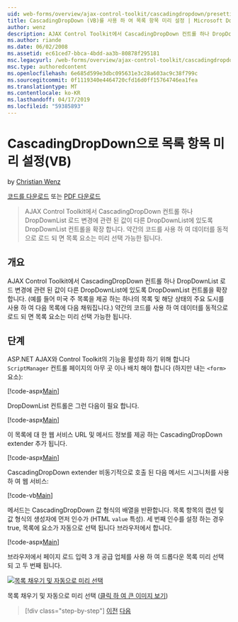```yaml
---
uid: web-forms/overview/ajax-control-toolkit/cascadingdropdown/presetting-list-entries-with-cascadingdropdown-vb
title: CascadingDropDown (VB)를 사용 하 여 목록 항목 미리 설정 | Microsoft Docs
author: wenz
description: AJAX Control Toolkit에서 CascadingDropDown 컨트롤 하나 DropDownList 로드 변경에 관련 된 값이 anoth에 있도록 DropDownList 컨트롤을 확장 하는 중...
ms.author: riande
ms.date: 06/02/2008
ms.assetid: ec61ced7-bbca-4bdd-aa3b-80878f295181
msc.legacyurl: /web-forms/overview/ajax-control-toolkit/cascadingdropdown/presetting-list-entries-with-cascadingdropdown-vb
msc.type: authoredcontent
ms.openlocfilehash: 6e685d599e3dbc095631e3c28a603ac9c38f799c
ms.sourcegitcommit: 0f1119340e4464720cfd16d0ff15764746ea1fea
ms.translationtype: MT
ms.contentlocale: ko-KR
ms.lasthandoff: 04/17/2019
ms.locfileid: "59385893"
---
```

# <a name="presetting-list-entries-with-cascadingdropdown-vb"></a>CascadingDropDown으로 목록 항목 미리 설정(VB)

by [Christian Wenz](https://github.com/wenz)

[코드를 다운로드](http://download.microsoft.com/download/9/0/7/907760b1-2c60-4f81-aeb6-ca416a573b0d/cascadingdropdown2.vb.zip) 또는 [PDF 다운로드](http://download.microsoft.com/download/2/d/c/2dc10e34-6983-41d4-9c08-f78f5387d32b/CascadingDropDown2VB.pdf)

> AJAX Control Toolkit에서 CascadingDropDown 컨트롤 하나 DropDownList 로드 변경에 관련 된 값이 다른 DropDownList에 있도록 DropDownList 컨트롤을 확장 합니다. 약간의 코드를 사용 하 여 데이터를 동적으로 로드 되 면 목록 요소는 미리 선택 가능한 됩니다.


## <a name="overview"></a>개요

AJAX Control Toolkit에서 CascadingDropDown 컨트롤 하나 DropDownList 로드 변경에 관련 된 값이 다른 DropDownList에 있도록 DropDownList 컨트롤을 확장 합니다. (예를 들어 미국 주 목록을 제공 하는 하나의 목록 및 해당 상태의 주요 도시를 사용 하 여 다음 목록에 다음 채워집니다.) 약간의 코드를 사용 하 여 데이터를 동적으로 로드 되 면 목록 요소는 미리 선택 가능한 됩니다.

## <a name="steps"></a>단계

ASP.NET AJAX와 Control Toolkit의 기능을 활성화 하기 위해 합니다 `ScriptManager` 컨트롤 페이지의 아무 곳 이나 배치 해야 합니다 (하지만 내는 `<form>` 요소):

[!code-aspx[Main](presetting-list-entries-with-cascadingdropdown-vb/samples/sample1.aspx)]

DropDownList 컨트롤은 그런 다음이 필요 합니다.

[!code-aspx[Main](presetting-list-entries-with-cascadingdropdown-vb/samples/sample2.aspx)]

이 목록에 대 한 웹 서비스 URL 및 메서드 정보를 제공 하는 CascadingDropDown extender 추가 됩니다.

[!code-aspx[Main](presetting-list-entries-with-cascadingdropdown-vb/samples/sample3.aspx)]

CascadingDropDown extender 비동기적으로 호출 된 다음 메서드 시그니처를 사용 하 여 웹 서비스:

[!code-vb[Main](presetting-list-entries-with-cascadingdropdown-vb/samples/sample4.vb)]

메서드는 CascadingDropDown 값 형식의 배열을 반환합니다. 목록 항목의 캡션 및 값 형식의 생성자에 먼저 인수가 (HTML `value` 특성). 세 번째 인수를 설정 하는 경우 true, 목록에 요소가 자동으로 선택 됩니다 브라우저에서 합니다.

[!code-aspx[Main](presetting-list-entries-with-cascadingdropdown-vb/samples/sample5.aspx)]

브라우저에서 페이지 로드 입력 3 개 공급 업체를 사용 하 여 드롭다운 목록 미리 선택 되 고 두 번째 됩니다.


[![목록 채우기 및 자동으로 미리 선택](presetting-list-entries-with-cascadingdropdown-vb/_static/image2.png)](presetting-list-entries-with-cascadingdropdown-vb/_static/image1.png)

목록 채우기 및 자동으로 미리 선택 ([클릭 하 여 큰 이미지 보기](presetting-list-entries-with-cascadingdropdown-vb/_static/image3.png))

> [!div class="step-by-step"]
> [이전](using-cascadingdropdown-with-a-database-vb.md)
> [다음](using-auto-postback-with-cascadingdropdown-vb.md)
